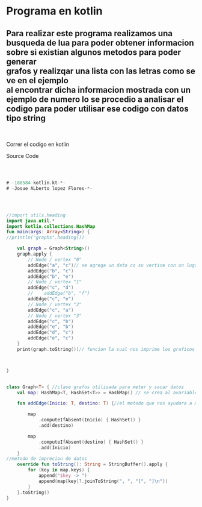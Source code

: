 <h1>Programa en kotlin </h1>

 <h2>Para realizar este programa realizamos  una busqueda de lua para poder obtener informacion sobre si existian algunos metodos para poder generar 	<br>grafos y realizqar una lista con las letras como se ve en el ejemplo  <br>al encontrar dicha informacion mostrada con un ejemplo de numero lo se procedio a analisar el codigo para poder utilisar ese codigo con datos tipo string 	</h2>
	<br>
<p>Correr el codigo en kotlin </p>

<p> Source Code</>

```kotlin



# -180584-kotlin.kt-*-
# -Josue ALberto lopez Flores-*-




//import utils.heading
import java.util.*
import kotlin.collections.HashMap
fun main(args: Array<String>) {
//println("graphs".heading())

    val graph = Graph<String>()
    graph.apply {
        // Node / vertex "0"
        addEdge("a", "c")// se agrega un dato co su vertice con un lugar donde inicia o pertenece y el dato que va en el en este caso es la a y el dato sera la c
        addEdge("b", "c")
        addEdge("b", "e")
        // Node / vertex "1"
        addEdge("c", "d")
        //    addEdge("b", "f")
        addEdge("c", "e")
        // Node / vertex "2"
        addEdge("c", "a")
        // Node / vertex "3"
        addEdge("c", "b")
        addEdge("e", "b")
        addEdge("d", "c")
        addEdge("e", "c")
    }
    print(graph.toString())// funcion la cual nos imprime los graficos por sus vertices en donde pertenecen y los ordena en este caso de la  a a la z



}


class Graph<T> { //clase grafos utilisada para meter y sacar datos
    val map: HashMap<T, HashSet<T>> = HashMap() // se crea al avariable de tipo hasMap para almacenar los grafos

    fun addEdge(Inicio: T, destino: T) {//el metodo que nos ayudara a meter los datos

        map
            .computeIfAbsent(Inicio) { HashSet() }
            .add(destino)

        map
            .computeIfAbsent(destino) { HashSet() }
            .add(Inicio)
    }
//metodo de imprecion de datos
    override fun toString(): String = StringBuffer().apply {
        for (key in map.keys) {
            append("$key -> ")
            append(map[key]?.joinToString(", ", "[", "]\n"))
        }
    }.toString()
}

